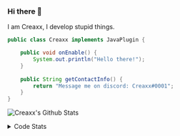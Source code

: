 ### Hi there 👋

I am Creaxx, I develop stupid things. 

```java
public class Creaxx implements JavaPlugin {

    public void onEnable() {
        System.out.println("Hello there!");
    }
    
    public String getContactInfo() {
        return "Message me on discord: Creaxx#0001";
    }
}
```

![Creaxx's Github Stats](https://github-readme-stats.vercel.app/api?username=CreaxxOG&show_icons=true&theme=dark&count_private=true)

<details>
  <summary>Code Stats</summary>

<!--START_SECTION:waka-->
![Code Time](http://img.shields.io/badge/Code%20Time-817%20hrs%2043%20mins-blue)

![Lines of code](https://img.shields.io/badge/From%20Hello%20World%20I%27ve%20Written-73%20Thousand%20lines%20of%20code-blue)

**🐱 My GitHub Data** 

> 🏆 335 Contributions in the Year 2022
 > 
> 📦 227.0 kB Used in GitHub's Storage 
 > 
> 🚫 Not Opted to Hire
 > 
> 📜 3 Public Repositories 
 > 
> 🔑 2 Private Repositories  
 > 
**I'm a Night 🦉** 

```text
🌞 Morning    6 commits      █░░░░░░░░░░░░░░░░░░░░░░░░   3.59% 
🌆 Daytime    67 commits     ██████████░░░░░░░░░░░░░░░   40.12% 
🌃 Evening    77 commits     ███████████░░░░░░░░░░░░░░   46.11% 
🌙 Night      17 commits     ██░░░░░░░░░░░░░░░░░░░░░░░   10.18%

```
📅 **I'm Most Productive on Wednesday** 

```text
Monday       24 commits     ███░░░░░░░░░░░░░░░░░░░░░░   14.37% 
Tuesday      32 commits     ████░░░░░░░░░░░░░░░░░░░░░   19.16% 
Wednesday    52 commits     ███████░░░░░░░░░░░░░░░░░░   31.14% 
Thursday     11 commits     █░░░░░░░░░░░░░░░░░░░░░░░░   6.59% 
Friday       16 commits     ██░░░░░░░░░░░░░░░░░░░░░░░   9.58% 
Saturday     18 commits     ██░░░░░░░░░░░░░░░░░░░░░░░   10.78% 
Sunday       14 commits     ██░░░░░░░░░░░░░░░░░░░░░░░   8.38%

```


📊 **This Week I Spent My Time On** 

```text
💬 Programming Languages: 
Java                     14 hrs 6 mins       ██████████████████████░░░   91.03% 
TypeScript               24 mins             ░░░░░░░░░░░░░░░░░░░░░░░░░   2.69% 
XML                      21 mins             ░░░░░░░░░░░░░░░░░░░░░░░░░   2.27% 
Kotlin                   20 mins             ░░░░░░░░░░░░░░░░░░░░░░░░░   2.17% 
YAML                     6 mins              ░░░░░░░░░░░░░░░░░░░░░░░░░   0.68%

🔥 Editors: 
IntelliJ                 15 hrs 29 mins      █████████████████████████   100.0%

```

**I Mostly Code in Java** 

```text
Java                     5 repos             ███████████████░░░░░░░░░░   62.5% 
EJS                      1 repo              ███░░░░░░░░░░░░░░░░░░░░░░   12.5% 
Kotlin                   1 repo              ███░░░░░░░░░░░░░░░░░░░░░░   12.5% 
Python                   1 repo              ███░░░░░░░░░░░░░░░░░░░░░░   12.5%

```



 Last Updated on 26/08/2022 18:29:59 UTC
<!--END_SECTION:waka-->
</details>
